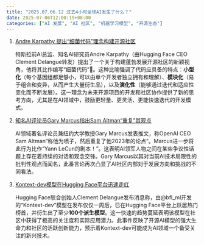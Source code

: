 ```yaml
---
title: "2025.07.06.12 过去4小时全球AI发生了什么？"
date: 2025-07-06T12:00:19+08:00
categories: ["AI 发展", "AI 社区", "机器学习模型", "开源生态"]
---
```


1.  [Andre Karpathy 提出“细菌代码”理念构建开源社区](https://x.com/ClementDelangue/status/1941676061902696766)

    特斯拉前AI总监、知名AI研究员Andre Karpathy（由Hugging Face CEO Clement Delangue转发）提出了一个关于构建蓬勃发展开源社区的新颖视角，他将其比作编写“细菌代码”🦠。这种比喻强调了代码应具备的特点：**小型化**（每个基因组都足够小，可以由单个开发者独立拥有和理解）、**模块化**（易于组合和变异，从而产生大量衍生品），以及**演化性**（能够通过迭代和适应性变化而不断发展）。这一理念为未来开源项目的开发和社区协作提供了新的思考方向，尤其是在AI领域中，鼓励更轻量、更灵活、更能快速迭代的开发模式。

2.  [知名AI评论员Gary Marcus指出Sam Altman“重复”其观点](https://x.com/GaryMarcus/status/1941674558894821413)

    AI领域著名评论员兼纽约大学教授Gary Marcus发表推文，称OpenAI CEO Sam Altman“称他为喷子，然后重复了他2023年的论点”。Marcus进一步将此行为比作“Yann LeCun的剧本！”。这表明AI领军人物之间在某些争议性话题上存在着持续的对话和观念交锋。Gary Marcus以其对当前AI技术局限性的批判性观点而闻名，此番言论再次凸显了AI社区内部对于发展方向和挑战的不同看法。

3.  [Kontext-dev模型在Hugging Face平台迅速走红](https://x.com/ClementDelangue/status/1941666556913521109)

    Hugging Face联合创始人Clement Delangue发布消息称，由@bfl_ml开发的“Kontext-dev”模型在发布仅仅一周后，已在Hugging Face平台上跃居热门榜首，并衍生出了至少**100个派生模型**。这一快速的趋势蔓延表明该模型在社区中获得了极高的关注度和实际应用潜力。此事件反映了开源AI模型的强大生命力和社区的活跃创新能力，预示着Kontext-dev可能成为AI领域一个备受关注的新兴技术。
